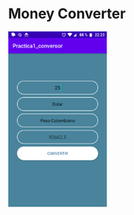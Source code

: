 # Money Converter

<img src="https://github.com/daniloosorio/Practica1_conversor/blob/master/Screenshot_20210505-222319.png" alt="Descripción de la imagen" width="200"/>

